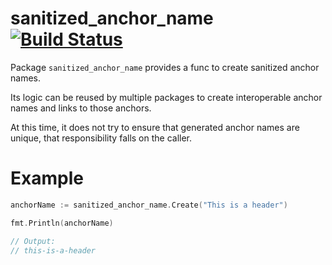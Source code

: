 sanitized_anchor_name [![Build Status](https://travis-ci.org/shurcooL/sanitized_anchor_name.svg?branch=master)](https://travis-ci.org/shurcooL/sanitized_anchor_name)
=====================

Package `sanitized_anchor_name` provides a func to create sanitized anchor names.

Its logic can be reused by multiple packages to create interoperable anchor names and links to those anchors.

At this time, it does not try to ensure that generated anchor names are unique, that responsibility falls on the caller.

Example
=======

```Go
anchorName := sanitized_anchor_name.Create("This is a header")

fmt.Println(anchorName)

// Output:
// this-is-a-header
```
